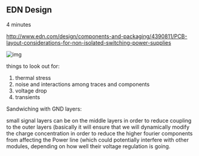 ## EDN Design 

4 minutes

http://www.edn.com/design/components-and-packaging/4390811/PCB-layout-considerations-for-non-isolated-switching-power-supplies

![img](http://m.eet.com/media/1167630/pcb_layout_considerations_for_switching_power_supplies_fig1.jpg)


things to look out for:

1. thermal stress
2.  noise and interactions among traces and components
3.  voltage drop
4.  transients


Sandwiching with GND layers:

small signal layers can be on the middle layers in order to reduce coupling to the outer layers (basically it will ensure that we will dynamically modify the charge concentration in order to reduce the higher fourier components from affecting the Power line (which could potentially interfere with other modules, depending on how well their voltage regulation is going.


